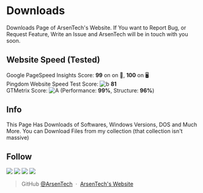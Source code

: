 # Downloads
Downloads Page of ArsenTech's Website. If You want to Report Bug, or Request Feature, Write an Issue and ArsenTech will be in touch with you soon.
## Website Speed (Tested)
Google PageSpeed Insights Score: **99** on on 📱, **100** on 🖥 <br>
Pingdom Website Speed Test Score: ![b](https://user-images.githubusercontent.com/62609185/110242063-acab4380-7f6d-11eb-897f-804ca7d1cc77.PNG) **81** <br>
GTMetrix Score: ![A](https://user-images.githubusercontent.com/62609185/103670287-d27a9300-4f92-11eb-94dd-c46532b8f921.PNG) (Performance: **99%**, Structure: **96%**)
## Info
This Page Has Downloads of Softwares, Windows Versions, DOS and Much More. You can Download Files from my collection (that collection isn't massive)
## Follow
<a href="https://www.youtube.com/channel/UCrtH0g6NE8tW5VIEgDySYtg" target="_blank"><img src="https://img.shields.io/badge/ArsenTech%20-%23FF0000.svg?&style=for-the-badge&logo=YouTube&logoColor=white"/></a>
<a href="https://scratch.mit.edu/users/ArsenTech/" target="_blank"><img src="https://img.shields.io/badge/-ArsenTech-orange?style=for-the-badge&logo=scratch&logoColor=white"></a>
<a href="https://codepen.io/ArsenJS" target="_blank"><img src="https://img.shields.io/badge/-ArsenJS-white?style=for-the-badge&logo=codepen&logoColor=black"></a>
<a href="https://www.deviantart.com/arsen2005" target="_blank"><img src="https://img.shields.io/badge/-Arsen2005-222222?style=for-the-badge&logo=deviantart&logoColor=05cc46"></a>
> GitHub [@ArsenTech](https://github.com/ArsenTech) &nbsp;&middot;&nbsp;
> [ArsenTech's Website](https://arsentech.github.io)
